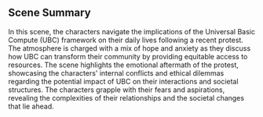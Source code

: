 ## Scene Summary
In this scene, the characters navigate the implications of the Universal Basic Compute (UBC) framework on their daily lives following a recent protest. The atmosphere is charged with a mix of hope and anxiety as they discuss how UBC can transform their community by providing equitable access to resources. The scene highlights the emotional aftermath of the protest, showcasing the characters' internal conflicts and ethical dilemmas regarding the potential impact of UBC on their interactions and societal structures. The characters grapple with their fears and aspirations, revealing the complexities of their relationships and the societal changes that lie ahead.